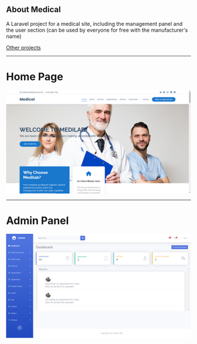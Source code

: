 
## About Medical

A Laravel project for a medical site, including the management panel and the user section (can be used by everyone for free with the manufacturer's name)

[Other projects](https://github.com/CarlAlaeddin)
_____
# Home Page
![HomePage](public/2023-05-29.png "Home Page")
____


# Admin Panel
![AdminPanel](public/2023-05-31.png "Admin panel")
